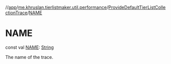 //[app](../../../index.md)/[me.khruslan.tierlistmaker.util.performance](../index.md)/[ProvideDefaultTierListCollectionTrace](index.md)/[NAME](-n-a-m-e.md)

# NAME

const val [NAME](-n-a-m-e.md): [String](https://kotlinlang.org/api/latest/jvm/stdlib/kotlin/-string/index.html)

The name of the trace.
